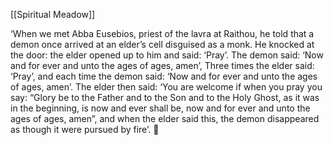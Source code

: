 [[Spiritual Meadow]]
 
‘When we met Abba Eusebios, priest of the lavra at Raithou, he told that a demon once arrived at an elder’s cell disguised as a monk. He knocked at the door: the elder opened up to him and said: ‘Pray’. The demon said: ‘Now and for ever and unto the ages of ages, amen’, Three times the elder said: ‘Pray’, and each time the demon said: ‘Now and for ever and unto the ages of ages, amen’. The elder then said: ‘You are welcome if when you pray you say: “Glory be to the Father and to the Son and to the Holy Ghost, as it was in the beginning, is now and ever shall be, now and for ever and unto the ages of ages, amen”, and when the elder said this, the demon disappeared as though it were pursued by fire’.  
